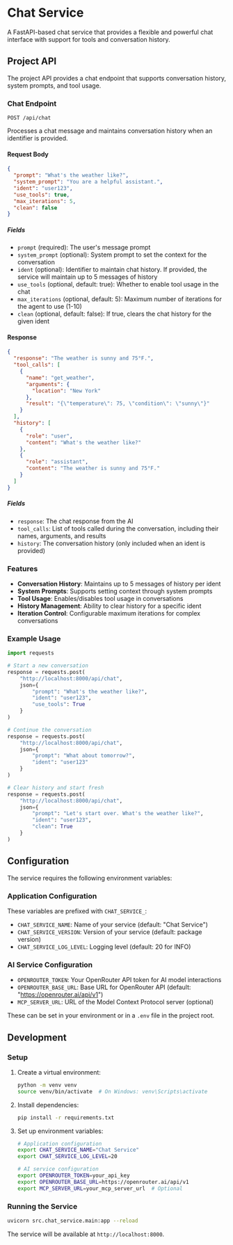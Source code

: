 # Chat Service

A FastAPI-based chat service that provides a flexible and powerful chat interface with support for tools and conversation history.

## Project API

The project API provides a chat endpoint that supports conversation history, system prompts, and tool usage.

### Chat Endpoint

`POST /api/chat`

Processes a chat message and maintains conversation history when an identifier is provided.

#### Request Body

```json
{
  "prompt": "What's the weather like?",
  "system_prompt": "You are a helpful assistant.",
  "ident": "user123",
  "use_tools": true,
  "max_iterations": 5,
  "clean": false
}
```

##### Fields

- `prompt` (required): The user's message prompt
- `system_prompt` (optional): System prompt to set the context for the conversation
- `ident` (optional): Identifier to maintain chat history. If provided, the service will maintain up to 5 messages of history
- `use_tools` (optional, default: true): Whether to enable tool usage in the chat
- `max_iterations` (optional, default: 5): Maximum number of iterations for the agent to use (1-10)
- `clean` (optional, default: false): If true, clears the chat history for the given ident

#### Response

```json
{
  "response": "The weather is sunny and 75°F.",
  "tool_calls": [
    {
      "name": "get_weather",
      "arguments": {
        "location": "New York"
      },
      "result": "{\"temperature\": 75, \"condition\": \"sunny\"}"
    }
  ],
  "history": [
    {
      "role": "user",
      "content": "What's the weather like?"
    },
    {
      "role": "assistant",
      "content": "The weather is sunny and 75°F."
    }
  ]
}
```

##### Fields

- `response`: The chat response from the AI
- `tool_calls`: List of tools called during the conversation, including their names, arguments, and results
- `history`: The conversation history (only included when an ident is provided)

### Features

- **Conversation History**: Maintains up to 5 messages of history per ident
- **System Prompts**: Supports setting context through system prompts
- **Tool Usage**: Enables/disables tool usage in conversations
- **History Management**: Ability to clear history for a specific ident
- **Iteration Control**: Configurable maximum iterations for complex conversations

### Example Usage

```python
import requests

# Start a new conversation
response = requests.post(
    "http://localhost:8000/api/chat",
    json={
        "prompt": "What's the weather like?",
        "ident": "user123",
        "use_tools": True
    }
)

# Continue the conversation
response = requests.post(
    "http://localhost:8000/api/chat",
    json={
        "prompt": "What about tomorrow?",
        "ident": "user123"
    }
)

# Clear history and start fresh
response = requests.post(
    "http://localhost:8000/api/chat",
    json={
        "prompt": "Let's start over. What's the weather like?",
        "ident": "user123",
        "clean": True
    }
)
```

## Configuration

The service requires the following environment variables:

### Application Configuration

These variables are prefixed with `CHAT_SERVICE_`:

- `CHAT_SERVICE_NAME`: Name of your service (default: "Chat Service")
- `CHAT_SERVICE_VERSION`: Version of your service (default: package version)
- `CHAT_SERVICE_LOG_LEVEL`: Logging level (default: 20 for INFO)

### AI Service Configuration

- `OPENROUTER_TOKEN`: Your OpenRouter API token for AI model interactions
- `OPENROUTER_BASE_URL`: Base URL for OpenRouter API (default: "https://openrouter.ai/api/v1")
- `MCP_SERVER_URL`: URL of the Model Context Protocol server (optional)

These can be set in your environment or in a `.env` file in the project root.

## Development

### Setup

1. Create a virtual environment:

   ```bash
   python -m venv venv
   source venv/bin/activate  # On Windows: venv\Scripts\activate
   ```

2. Install dependencies:

   ```bash
   pip install -r requirements.txt
   ```

3. Set up environment variables:

   ```bash
   # Application configuration
   export CHAT_SERVICE_NAME="Chat Service"
   export CHAT_SERVICE_LOG_LEVEL=20

   # AI service configuration
   export OPENROUTER_TOKEN=your_api_key
   export OPENROUTER_BASE_URL=https://openrouter.ai/api/v1
   export MCP_SERVER_URL=your_mcp_server_url  # Optional
   ```

### Running the Service

```bash
uvicorn src.chat_service.main:app --reload
```

The service will be available at `http://localhost:8000`.

